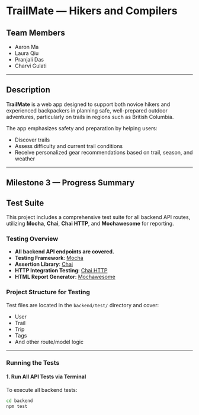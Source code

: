 # TrailMate — Hikers and Compilers

## Team Members
- Aaron Ma  
- Laura Qiu  
- Pranjali Das  
- Charvi Gulati  

---

## Description
**TrailMate** is a web app designed to support both novice hikers and experienced backpackers in planning safe, well-prepared outdoor adventures, particularly on trails in regions such as British Columbia.

The app emphasizes safety and preparation by helping users:
- Discover trails  
- Assess difficulty and current trail conditions  
- Receive personalized gear recommendations based on trail, season, and weather  

---

## Milestone 3 — Progress Summary
## Test Suite

This project includes a comprehensive test suite for all backend API routes, utilizing **Mocha**, **Chai**, **Chai HTTP**, and **Mochawesome** for reporting.

### Testing Overview

- **All backend API endpoints are covered.**
- **Testing Framework**: [Mocha](https://mochajs.org/)
- **Assertion Library**: [Chai](https://www.chaijs.com/)
- **HTTP Integration Testing**: [Chai HTTP](https://www.chaijs.com/plugins/chai-http/)
- **HTML Report Generator**: [Mochawesome](https://github.com/adamgruber/mochawesome)

### Project Structure for Testing

Test files are located in the `backend/test/` directory and cover:

- User
- Trail
- Trip
- Tags
- And other route/model logic

---

### Running the Tests

#### 1. Run All API Tests via Terminal

To execute all backend tests:

```bash
cd backend
npm test







